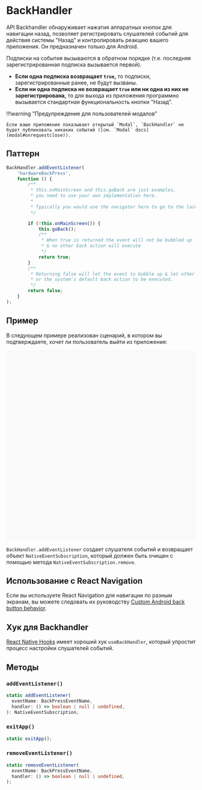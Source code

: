 # BackHandler

API Backhandler обнаруживает нажатия аппаратных кнопок для навигации назад, позволяет регистрировать слушателей событий для действия системы "Назад" и контролировать реакцию вашего приложения. Он предназначен только для Android.

Подписки на события вызываются в обратном порядке (т.е. последняя зарегистрированная подписка вызывается первой).

-   **Если одна подписка возвращает `true`,** то подписки, зарегистрированные ранее, не будут вызваны.
-   **Если ни одна подписка не возвращает `true` или ни одна из них не зарегистрирована,** то для выхода из приложения программно вызывается стандартная функциональность кнопки "Назад".

!!!warning "Предупреждение для пользователей модалов"

    Если ваше приложение показывает открытый `Modal`, `BackHandler` не будет публиковать никаких событий ([см. `Modal` docs](modal#onrequestclose)).

## Паттерн

```ts
BackHandler.addEventListener(
    'hardwareBackPress',
    function () {
        /**
         * this.onMainScreen and this.goBack are just examples,
         * you need to use your own implementation here.
         *
         * Typically you would use the navigator here to go to the last state.
         */

        if (!this.onMainScreen()) {
            this.goBack();
            /**
             * When true is returned the event will not be bubbled up
             * & no other back action will execute
             */
            return true;
        }
        /**
         * Returning false will let the event to bubble up & let other event listeners
         * or the system's default back action to be executed.
         */
        return false;
    }
);
```

## Пример

В следующем примере реализован сценарий, в котором вы подтверждаете, хочет ли пользователь выйти из приложения:

<div data-snack-id="@bndby/backhandler" data-snack-platform="web" data-snack-preview="true" data-snack-theme="light" style="overflow:hidden;background:#F9F9F9;border:1px solid var(--color-border);border-radius:4px;height:505px;width:100%"></div>

`BackHandler.addEventListener` создает слушателя событий и возвращает объект `NativeEventSubscription`, который должен быть очищен с помощью метода `NativeEventSubscription.remove`.

## Использование с React Navigation

Если вы используете React Navigation для навигации по разным экранам, вы можете следовать их руководству [Custom Android back button behavior](https://reactnavigation.org/docs/custom-android-back-button-handling/).

## Хук для Backhandler

[React Native Hooks](https://github.com/react-native-community/hooks#usebackhandler) имеет хороший хук `useBackHandler`, который упростит процесс настройки слушателей событий.

## Методы

### `addEventListener()`

```ts
static addEventListener(
  eventName: BackPressEventName,
  handler: () => boolean | null | undefined,
): NativeEventSubscription;
```

### `exitApp()`

```ts
static exitApp();
```

### `removeEventListener()`

```ts
static removeEventListener(
  eventName: BackPressEventName,
  handler: () => boolean | null | undefined,
);
```

